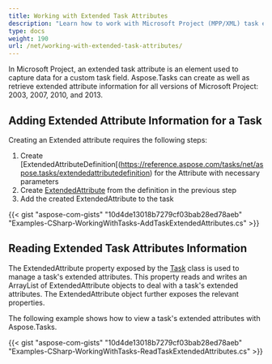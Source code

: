```yaml
---
title: Working with Extended Task Attributes
description: "Learn how to work with Microsoft Project (MPP/XML) task extended attributes using Aspose.Tasks for .NET."
type: docs
weight: 190
url: /net/working-with-extended-task-attributes/
---
```


In Microsoft Project, an extended task attribute is an element used to capture data for a custom task field. Aspose.Tasks can create as well as retrieve extended attribute information for all versions of Microsoft Project: 2003, 2007, 2010, and 2013.

## **Adding Extended Attribute Information for a Task**
Creating an Extended attribute requires the following steps:

1. Create [ExtendedAttributeDefinition[(https://reference.aspose.com/tasks/net/aspose.tasks/extendedattributedefinition) for the Attribute with necessary parameters
2. Create [ExtendedAttribute](https://reference.aspose.com/tasks/net/aspose.tasks/extendedattribute) from the definition in the previous step
3. Add the created ExtendedAttribute to the task

{{< gist "aspose-com-gists" "10d4de13018b7279cf03bab28ed78aeb" "Examples-CSharp-WorkingWithTasks-AddTaskExtendedAttributes.cs" >}}

## **Reading Extended Task Attributes Information**
The ExtendedAttribute property exposed by the [Task](https://reference.aspose.com/tasks/net/aspose.tasks/task) class is used to manage a task's extended attributes. This property reads and writes an ArrayList of ExtendedAttribute objects to deal with a task's extended attributes. The ExtendedAttribute object further exposes the relevant properties.

The following example shows how to view a task's extended attributes with Aspose.Tasks.

{{< gist "aspose-com-gists" "10d4de13018b7279cf03bab28ed78aeb" "Examples-CSharp-WorkingWithTasks-ReadTaskExtendedAttributes.cs" >}}
